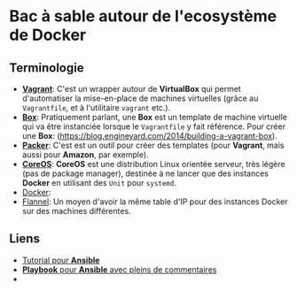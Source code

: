 # Bac à sable autour de l'ecosystème de Docker
## Terminologie
* **[Vagrant](https://www.vagrantup.com/)**: C'est un wrapper autour de **VirtualBox** qui permet d'automatiser la mise-en-place de machines virtuelles (grâce au `Vagrantfile`, et à l'utilitaire `vagrant` etc.).
 * **[Box](http://docs.vagrantup.com/v2/boxes.html)**: Pratiquement parlant, une **Box** est un template de machine virtuelle qui va être instanciée lorsque le `Vagrantfile` y fait référence. Pour créer une **Box**: (https://blog.engineyard.com/2014/building-a-vagrant-box).
 * **[Packer](https://www.packer.io/)**: C'est est un outil pour créer des templates (pour **Vagrant**, mais aussi pour **Amazon**, par exemple). 
* **[CoreOS](https://coreos.com/)**: **CoreOS** est une distribution Linux orientée serveur, très légère (pas de package manager), destinée à ne lancer que des instances **Docker** en utilisant des `Unit` pour `systemd`. 
* [Docker](about:blank):
* [Flannel](about:blank): Un moyen d'avoir la même table d'IP pour des instances Docker sur des machines différentes. 

## Liens
* [Tutorial pour **Ansible**](https://github.com/leucos/ansible-tuto)
* [**Playbook** pour **Ansible** avec pleins de commentaires](https://gist.github.com/marktheunissen/2979474)
* 
